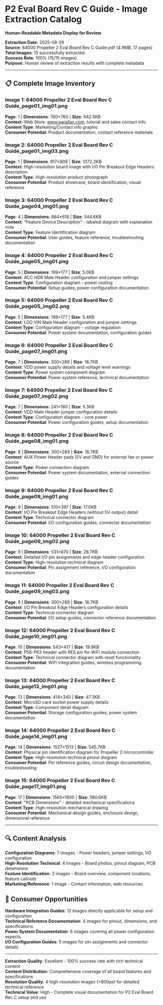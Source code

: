 # P2 Eval Board Rev C Guide - Image Extraction Catalog
**Human-Readable Metadata Display for Review**

**Extraction Date**: 2025-08-29  
**Source**: 64000 Propeller 2 Eval Board Rev C Guide.pdf (4.9MB, 17 pages)  
**Total Images**: 15 successfully extracted  
**Success Rate**: 100% (15/15 images)  
**Purpose**: Human review of extraction results with complete metadata

---

## 📋 **Complete Image Inventory**

### Image 1: 64000 Propeller 2 Eval Board Rev C Guide_page01_img01.png
**Page**: 1 | **Dimensions**: 760×760 | **Size**: 942.5KB  
**Context**: Web Store: www.parallax.com, tutorial and sales contact info  
**Content Type**: Marketing/Contact info graphic  
**Consumer Potential**: Product documentation, contact reference materials  

### Image 2: 64000 Propeller 2 Eval Board Rev C Guide_page01_img03.png
**Page**: 1 | **Dimensions**: 817×808 | **Size**: 1372.2KB  
**Context**: High-resolution board image with I/O Pin Breakout Edge Headers description  
**Content Type**: High-resolution product photograph  
**Consumer Potential**: Product showcase, board identification, visual reference  

### Image 3: 64000 Propeller 2 Eval Board Rev C Guide_page04_img01.png
**Page**: 4 | **Dimensions**: 684×618 | **Size**: 544.6KB  
**Context**: "Feature Device Description" - labeled diagram with explanation note  
**Content Type**: Feature identification diagram  
**Consumer Potential**: User guides, feature reference, troubleshooting documentation  

### Image 4: 64000 Propeller 2 Eval Board Rev C Guide_page05_img01.png
**Page**: 5 | **Dimensions**: 199×177 | **Size**: 5.0KB  
**Context**: ACC HDR Male Header configuration and jumper settings  
**Content Type**: Configuration diagram - power routing  
**Consumer Potential**: Setup guides, power configuration documentation  

### Image 5: 64000 Propeller 2 Eval Board Rev C Guide_page05_img02.png
**Page**: 5 | **Dimensions**: 198×177 | **Size**: 5.4KB  
**Context**: LDO VIN Male Header configuration and jumper settings  
**Content Type**: Configuration diagram - voltage regulation  
**Consumer Potential**: Power system documentation, configuration guides  

### Image 6: 64000 Propeller 2 Eval Board Rev C Guide_page07_img01.png
**Page**: 7 | **Dimensions**: 300×289 | **Size**: 18.7KB  
**Context**: VDD power supply details and voltage level warnings  
**Content Type**: Power system component diagram  
**Consumer Potential**: Power system reference, technical documentation  

### Image 7: 64000 Propeller 2 Eval Board Rev C Guide_page07_img02.png
**Page**: 7 | **Dimensions**: 241×160 | **Size**: 5.3KB  
**Context**: VDD Male Header jumper configuration details  
**Content Type**: Configuration diagram - core power  
**Consumer Potential**: Power configuration guides, setup documentation  

### Image 8: 64000 Propeller 2 Eval Board Rev C Guide_page08_img01.png
**Page**: 8 | **Dimensions**: 300×289 | **Size**: 18.7KB  
**Context**: AUX Power Header pads (5V and GND) for external fan or power source  
**Content Type**: Power connection diagram  
**Consumer Potential**: Power system documentation, external connection guides  

### Image 9: 64000 Propeller 2 Eval Board Rev C Guide_page09_img01.png
**Page**: 9 | **Dimensions**: 510×397 | **Size**: 17.0KB  
**Context**: I/O Pin Breakout Edge Headers (without 5V output) detail  
**Content Type**: Technical connector diagram  
**Consumer Potential**: I/O configuration guides, connector documentation  

### Image 10: 64000 Propeller 2 Eval Board Rev C Guide_page09_img02.png
**Page**: 9 | **Dimensions**: 531×870 | **Size**: 28.7KB  
**Context**: Detailed I/O pin assignments and edge header configuration  
**Content Type**: High-resolution technical diagram  
**Consumer Potential**: Pin assignment reference, I/O configuration documentation  

### Image 11: 64000 Propeller 2 Eval Board Rev C Guide_page09_img03.png
**Page**: 9 | **Dimensions**: 300×289 | **Size**: 18.7KB  
**Context**: I/O Pin Breakout Edge Headers configuration details  
**Content Type**: Technical connector diagram  
**Consumer Potential**: I/O setup guides, connector reference documentation  

### Image 12: 64000 Propeller 2 Eval Board Rev C Guide_page10_img01.png
**Page**: 10 | **Dimensions**: 543×417 | **Size**: 19.9KB  
**Context**: P56-P63 header with RES pin for WiFi module connection  
**Content Type**: Technical connector diagram with reset functionality  
**Consumer Potential**: WiFi integration guides, wireless programming documentation  

### Image 13: 64000 Propeller 2 Eval Board Rev C Guide_page13_img01.png
**Page**: 13 | **Dimensions**: 414×340 | **Size**: 47.3KB  
**Context**: MicroSD card socket power supply details  
**Content Type**: Component detail diagram  
**Consumer Potential**: Storage configuration guides, power system documentation  

### Image 14: 64000 Propeller 2 Eval Board Rev C Guide_page14_img01.png
**Page**: 14 | **Dimensions**: 1527×1513 | **Size**: 545.7KB  
**Context**: Physical pin identification diagram for Propeller 2 microcontroller  
**Content Type**: High-resolution technical pinout diagram  
**Consumer Potential**: Pin reference guides, circuit design documentation, troubleshooting  

### Image 15: 64000 Propeller 2 Eval Board Rev C Guide_page17_img01.png
**Page**: 17 | **Dimensions**: 1565×1600 | **Size**: 580.6KB  
**Context**: "PCB Dimensions" - detailed mechanical specifications  
**Content Type**: High-resolution mechanical drawing  
**Consumer Potential**: Mechanical design guides, enclosure design, dimensional reference  

---

## 🔍 **Content Analysis**
**Configuration Diagrams**: 7 images - Power headers, jumper settings, I/O configuration  
**High-Resolution Technical**: 4 images - Board photos, pinout diagram, PCB dimensions  
**Feature Identification**: 3 images - Board overview, component locations, feature callouts  
**Marketing/Reference**: 1 image - Contact information, web resources  

## 🎯 **Consumer Opportunities**
**Hardware Integration Guides**: 12 images directly applicable for setup and configuration  
**Technical Reference Documentation**: 4 images for pinout, dimensions, and specifications  
**Power System Documentation**: 6 images covering all power configuration aspects  
**I/O Configuration Guides**: 5 images for pin assignments and connector details  

---

**Extraction Quality**: Excellent - 100% success rate with rich technical content  
**Content Distribution**: Comprehensive coverage of all board features and specifications  
**Resolution Quality**: 4 high-resolution images (>800px) for detailed technical reference  
**Technical Value**: High - Complete visual documentation for P2 Eval Board Rev C setup and use